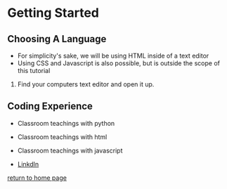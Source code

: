 # Getting Started

## Choosing A Language
* For simplicity's sake, we will be using HTML inside of a text editor
* Using CSS and Javascript is also possible, but is outside the scope of this tutorial

1. Find your computers text editor and open it up.


## Coding Experience
* Classroom teachings with python
* Classroom teachings with html
* Classroom teachings with javascript

* [LinkdIn](https://www.linkedin.com/in/alex-franklin-527a4020a)

[return to home page](./README.md)
